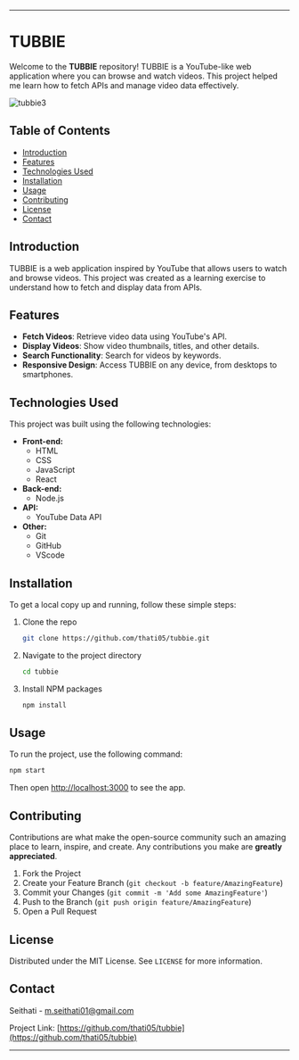 
---

# TUBBIE

Welcome to the **TUBBIE** repository! TUBBIE is a YouTube-like web application where you can browse and watch videos. This project helped me learn how to fetch APIs and manage video data effectively.

![tubbie3](https://github.com/Thati05/TUBBIE/assets/151874357/9fc0e643-67d7-4f6e-a110-9f0e0256d34f)


## Table of Contents

- [Introduction](#introduction)
- [Features](#features)
- [Technologies Used](#technologies-used)
- [Installation](#installation)
- [Usage](#usage)
- [Contributing](#contributing)
- [License](#license)
- [Contact](#contact)

## Introduction

TUBBIE is a web application inspired by YouTube that allows users to watch and browse videos. This project was created as a learning exercise to understand how to fetch and display data from APIs. 

## Features

- **Fetch Videos**: Retrieve video data using YouTube's API.
- **Display Videos**: Show video thumbnails, titles, and other details.
- **Search Functionality**: Search for videos by keywords.
- **Responsive Design**: Access TUBBIE on any device, from desktops to smartphones.

## Technologies Used

This project was built using the following technologies:

- **Front-end:**
  - HTML
  - CSS
  - JavaScript
  - React
- **Back-end:**
  - Node.js
- **API:**
  - YouTube Data API
- **Other:**
  - Git
  - GitHub
  - VScode
  

## Installation

To get a local copy up and running, follow these simple steps:

1. Clone the repo
   ```sh
   git clone https://github.com/thati05/tubbie.git
   ```
2. Navigate to the project directory
   ```sh
   cd tubbie
   ```
3. Install NPM packages
   ```sh
   npm install
   ```

## Usage

To run the project, use the following command:

```sh
npm start
```

Then open [http://localhost:3000](http://localhost:3000) to see the app.

## Contributing

Contributions are what make the open-source community such an amazing place to learn, inspire, and create. Any contributions you make are **greatly appreciated**.

1. Fork the Project
2. Create your Feature Branch (`git checkout -b feature/AmazingFeature`)
3. Commit your Changes (`git commit -m 'Add some AmazingFeature'`)
4. Push to the Branch (`git push origin feature/AmazingFeature`)
5. Open a Pull Request

## License

Distributed under the MIT License. See `LICENSE` for more information.

## Contact

Seithati - [m.seithati01@gmail.com](mailto:m.seithati01@gmail.com)

Project Link: [https://github.com/thati05/tubbie](https://github.com/thati05/tubbie)

---
